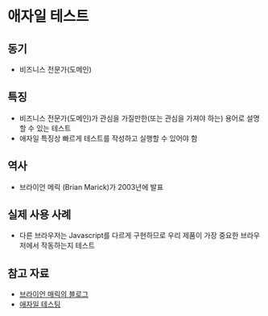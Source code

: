 # 애자일 테스트

## 동기

* 비즈니스 전문가(도메인)

## 특징

* 비즈니스 전문가(도메인)가 관심을 가질만한(또는 관심을 가져야 하는) 용어로 설명할 수 있는 테스트
* 애자일 특징상 빠르게 테스트를 작성하고 실행할 수 있어야 함

## 역사

* 브라이언 메릭 (Brian Marick)가 2003년에 발표

## 실제 사용 사례

* 다른 브라우저는 Javascript를 다르게 구현하므로 우리 제품이 가장 중요한 브라우저에서 작동하는지 테스트

## 참고 자료

* [브라이언 매릭의 블로그](http://www.exampler.com/old-blog/2003/08/21.1.html)
* [애자일 테스팅](http://www.exampler.com/testing-com/agile/)
